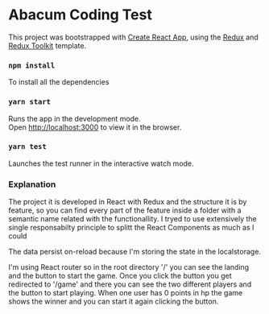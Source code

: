 # Abacum Coding Test

This project was bootstrapped with [Create React App](https://github.com/facebook/create-react-app), using the [Redux](https://redux.js.org/) and [Redux Toolkit](https://redux-toolkit.js.org/) template.

### `npm install`

To install all the dependencies
### `yarn start`

Runs the app in the development mode.<br />
Open [http://localhost:3000](http://localhost:3000) to view it in the browser.
### `yarn test`

Launches the test runner in the interactive watch mode.<br />

### Explanation

The project it is developed in React with Redux and the structure it is by feature, so you can find every part of the feature inside a folder with a semantic name related with the functionallity.
I tryed to use extensively the single responsabilty principle to splitt the React Components as much as I could

The data persist on-reload because I'm storing the state in the localstorage.

I'm using React router so in the root directory '/' you can see the landing and the button to start the game. Once you click the button you get redirected to '/game' and there you can see the two different players and the button to start playing.
When one user has 0 points in hp the game shows the winner and you can start it again clicking the button.